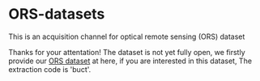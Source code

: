 # ORS-datasets
This is an acquisition channel for optical remote sensing (ORS) dataset

Thanks for your attentation!
 The dataset is not yet fully open, we firstly provide our [ORS dataset](https://pan.baidu.com/s/1IzyspKYDi_dDpR8lA_tmcA) at here, if you are interested in this dataset, 
 The extraction code is 'buct'.

